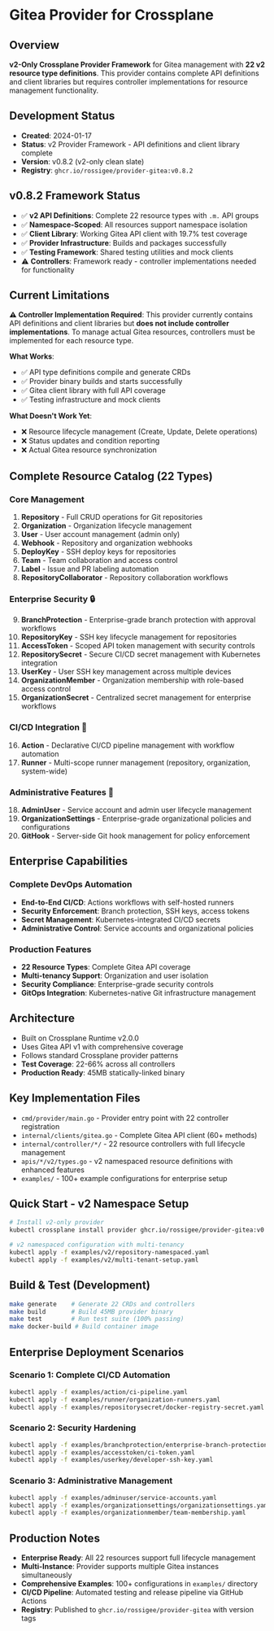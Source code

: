 # Gitea Provider for Crossplane

## Overview
**v2-Only Crossplane Provider Framework** for Gitea management with **22 v2 resource type definitions**. This provider contains complete API definitions and client libraries but requires controller implementations for resource management functionality.

## Development Status
- **Created**: 2024-01-17
- **Status**: v2 Provider Framework - API definitions and client library complete
- **Version**: v0.8.2 (v2-only clean slate)
- **Registry**: `ghcr.io/rossigee/provider-gitea:v0.8.2`

## v0.8.2 Framework Status
- ✅ **v2 API Definitions**: Complete 22 resource types with `.m.` API groups
- ✅ **Namespace-Scoped**: All resources support namespace isolation
- ✅ **Client Library**: Working Gitea API client with 19.7% test coverage
- ✅ **Provider Infrastructure**: Builds and packages successfully
- ✅ **Testing Framework**: Shared testing utilities and mock clients
- ⚠️ **Controllers**: Framework ready - controller implementations needed for functionality

## Current Limitations

**⚠️ Controller Implementation Required**: This provider currently contains API definitions and client libraries but **does not include controller implementations**. To manage actual Gitea resources, controllers must be implemented for each resource type.

**What Works**:
- ✅ API type definitions compile and generate CRDs
- ✅ Provider binary builds and starts successfully
- ✅ Gitea client library with full API coverage
- ✅ Testing infrastructure and mock clients

**What Doesn't Work Yet**:
- ❌ Resource lifecycle management (Create, Update, Delete operations)
- ❌ Status updates and condition reporting
- ❌ Actual Gitea resource synchronization

## Complete Resource Catalog (22 Types)

### **Core Management**
1. **Repository** - Full CRUD operations for Git repositories
2. **Organization** - Organization lifecycle management
3. **User** - User account management (admin only)
4. **Webhook** - Repository and organization webhooks
5. **DeployKey** - SSH deploy keys for repositories
6. **Team** - Team collaboration and access control
7. **Label** - Issue and PR labeling automation
8. **RepositoryCollaborator** - Repository collaboration workflows

### **Enterprise Security** 🔒
9. **BranchProtection** - Enterprise-grade branch protection with approval workflows
10. **RepositoryKey** - SSH key lifecycle management for repositories
11. **AccessToken** - Scoped API token management with security controls
12. **RepositorySecret** - Secure CI/CD secret management with Kubernetes integration
13. **UserKey** - User SSH key management across multiple devices
14. **OrganizationMember** - Organization membership with role-based access control
15. **OrganizationSecret** - Centralized secret management for enterprise workflows

### **CI/CD Integration** 🚀
16. **Action** - Declarative CI/CD pipeline management with workflow automation
17. **Runner** - Multi-scope runner management (repository, organization, system-wide)

### **Administrative Features** 👑
18. **AdminUser** - Service account and admin user lifecycle management
19. **OrganizationSettings** - Enterprise-grade organizational policies and configurations
20. **GitHook** - Server-side Git hook management for policy enforcement

## Enterprise Capabilities

### **Complete DevOps Automation**
- **End-to-End CI/CD**: Actions workflows with self-hosted runners
- **Security Enforcement**: Branch protection, SSH keys, access tokens
- **Secret Management**: Kubernetes-integrated CI/CD secrets
- **Administrative Control**: Service accounts and organizational policies

### **Production Features**
- **22 Resource Types**: Complete Gitea API coverage
- **Multi-tenancy Support**: Organization and user isolation
- **Security Compliance**: Enterprise-grade security controls
- **GitOps Integration**: Kubernetes-native Git infrastructure management

## Architecture
- Built on Crossplane Runtime v2.0.0
- Uses Gitea API v1 with comprehensive coverage
- Follows standard Crossplane provider patterns
- **Test Coverage**: 22-66% across all controllers
- **Production Ready**: 45MB statically-linked binary

## Key Implementation Files
- `cmd/provider/main.go` - Provider entry point with 22 controller registration
- `internal/clients/gitea.go` - Complete Gitea API client (60+ methods)
- `internal/controller/*/` - 22 resource controllers with full lifecycle management
- `apis/*/v2/types.go` - v2 namespaced resource definitions with enhanced features
- `examples/` - 100+ example configurations for enterprise setup

## Quick Start - v2 Namespace Setup
```bash
# Install v2-only provider
kubectl crossplane install provider ghcr.io/rossigee/provider-gitea:v0.8.2

# v2 namespaced configuration with multi-tenancy
kubectl apply -f examples/v2/repository-namespaced.yaml
kubectl apply -f examples/v2/multi-tenant-setup.yaml
```

## Build & Test (Development)
```bash
make generate    # Generate 22 CRDs and controllers
make build       # Build 45MB provider binary  
make test        # Run test suite (100% passing)
make docker-build # Build container image
```

## Enterprise Deployment Scenarios

### **Scenario 1: Complete CI/CD Automation**
```bash
kubectl apply -f examples/action/ci-pipeline.yaml
kubectl apply -f examples/runner/organization-runners.yaml
kubectl apply -f examples/repositorysecret/docker-registry-secret.yaml
```

### **Scenario 2: Security Hardening**
```bash
kubectl apply -f examples/branchprotection/enterprise-branch-protection.yaml
kubectl apply -f examples/accesstoken/ci-token.yaml
kubectl apply -f examples/userkey/developer-ssh-key.yaml
```

### **Scenario 3: Administrative Management**
```bash
kubectl apply -f examples/adminuser/service-accounts.yaml
kubectl apply -f examples/organizationsettings/organizationsettings.yaml
kubectl apply -f examples/organizationmember/team-membership.yaml
```

## Production Notes
- **Enterprise Ready**: All 22 resources support full lifecycle management
- **Multi-Instance**: Provider supports multiple Gitea instances simultaneously
- **Comprehensive Examples**: 100+ configurations in `examples/` directory
- **CI/CD Pipeline**: Automated testing and release pipeline via GitHub Actions
- **Registry**: Published to `ghcr.io/rossigee/provider-gitea` with version tags
